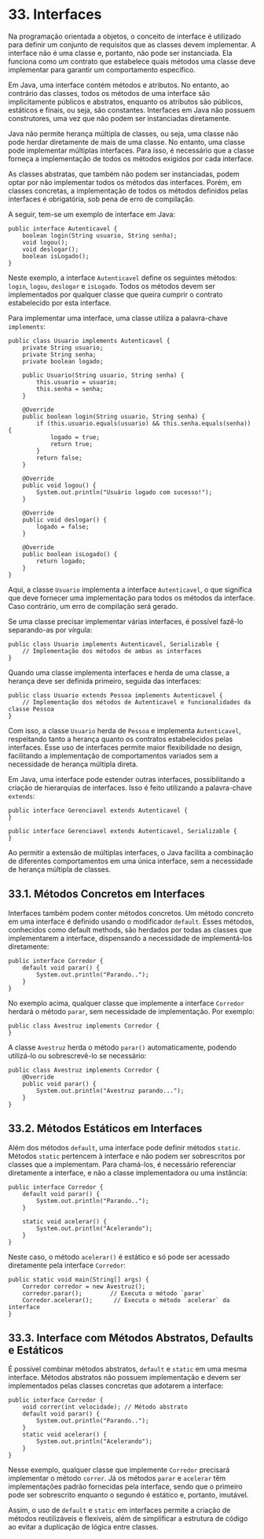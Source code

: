# 33. Interfaces

Na programação orientada a objetos, o conceito de interface é utilizado para definir um conjunto de requisitos que as classes devem implementar. A interface não é uma classe e, portanto, não pode ser instanciada. Ela funciona como um contrato que estabelece quais métodos uma classe deve implementar para garantir um comportamento específico.

Em Java, uma interface contém métodos e atributos. No entanto, ao contrário das classes, todos os métodos de uma interface são implicitamente públicos e abstratos, enquanto os atributos são públicos, estáticos e finais, ou seja, são constantes. Interfaces em Java não possuem construtores, uma vez que não podem ser instanciadas diretamente.

Java não permite herança múltipla de classes, ou seja, uma classe não pode herdar diretamente de mais de uma classe. No entanto, uma classe pode implementar múltiplas interfaces. Para isso, é necessário que a classe forneça a implementação de todos os métodos exigidos por cada interface.

As classes abstratas, que também não podem ser instanciadas, podem optar por não implementar todos os métodos das interfaces. Porém, em classes concretas, a implementação de todos os métodos definidos pelas interfaces é obrigatória, sob pena de erro de compilação.

A seguir, tem-se um exemplo de interface em Java:

```
public interface Autenticavel {
    boolean login(String usuario, String senha);
    void logou();
    void deslogar();
    boolean isLogado();
}
```

Neste exemplo, a interface `Autenticavel` define os seguintes métodos: `login`, `logou`, `deslogar` e `isLogado`. Todos os métodos devem ser implementados por qualquer classe que queira cumprir o contrato estabelecido por esta interface.

Para implementar uma interface, uma classe utiliza a palavra-chave `implements`:

```
public class Usuario implements Autenticavel {
    private String usuario;
    private String senha;
    private boolean logado;

    public Usuario(String usuario, String senha) {
        this.usuario = usuario;
        this.senha = senha;
    }

    @Override
    public boolean login(String usuario, String senha) {
        if (this.usuario.equals(usuario) && this.senha.equals(senha)) {
            logado = true;
            return true;
        }
        return false;
    }

    @Override
    public void logou() {
        System.out.println("Usuário logado com sucesso!");
    }

    @Override
    public void deslogar() {
        logado = false;
    }

    @Override
    public boolean isLogado() {
        return logado;
    }
}
```

Aqui, a classe `Usuario` implementa a interface `Autenticavel`, o que significa que deve fornecer uma implementação para todos os métodos da interface. Caso contrário, um erro de compilação será gerado.

Se uma classe precisar implementar várias interfaces, é possível fazê-lo separando-as por vírgula:

```
public class Usuario implements Autenticavel, Serializable {
    // Implementação dos métodos de ambas as interfaces
}
```

Quando uma classe implementa interfaces e herda de uma classe, a herança deve ser definida primeiro, seguida das interfaces:

```
public class Usuario extends Pessoa implements Autenticavel {
    // Implementação dos métodos de Autenticavel e funcionalidades da classe Pessoa
}
```

Com isso, a classe `Usuario` herda de `Pessoa` e implementa `Autenticavel`, respeitando tanto a herança quanto os contratos estabelecidos pelas interfaces. Esse uso de interfaces permite maior flexibilidade no design, facilitando a implementação de comportamentos variados sem a necessidade de herança múltipla direta.

Em Java, uma interface pode estender outras interfaces, possibilitando a criação de hierarquias de interfaces. Isso é feito utilizando a palavra-chave `extends`:

```
public interface Gerenciavel extends Autenticavel {
}

public interface Gerenciavel extends Autenticavel, Serializable {
}
```

Ao permitir a extensão de múltiplas interfaces, o Java facilita a combinação de diferentes comportamentos em uma única interface, sem a necessidade de herança múltipla de classes.

## 33.1. Métodos Concretos em Interfaces

Interfaces também podem conter métodos concretos. Um método concreto em uma interface é definido usando o modificador `default`. Esses métodos, conhecidos como default methods, são herdados por todas as classes que implementarem a interface, dispensando a necessidade de implementá-los diretamente:

```
public interface Corredor {
    default void parar() {
        System.out.println("Parando..");
    }
}
```

No exemplo acima, qualquer classe que implemente a interface `Corredor` herdará o método `parar`, sem necessidade de implementação. Por exemplo:

```
public class Avestruz implements Corredor {
}
```

A classe `Avestruz` herda o método `parar()` automaticamente, podendo utilizá-lo ou sobrescrevê-lo se necessário:

```
public class Avestruz implements Corredor {
    @Override
    public void parar() {
        System.out.println("Avestruz parando...");
    }
}
```

## 33.2. Métodos Estáticos em Interfaces

Além dos métodos `default`, uma interface pode definir métodos `static`. Métodos `static` pertencem à interface e não podem ser sobrescritos por classes que a implementam. Para chamá-los, é necessário referenciar diretamente a interface, e não a classe implementadora ou uma instância:

```
public interface Corredor {
    default void parar() {
        System.out.println("Parando..");
    }
    
    static void acelerar() {
        System.out.println("Acelerando");
    }
}
```

Neste caso, o método `acelerar()` é estático e só pode ser acessado diretamente pela interface `Corredor`:

```
public static void main(String[] args) {
    Corredor corredor = new Avestruz();
    corredor.parar();        // Executa o método `parar`
    Corredor.acelerar();      // Executa o método `acelerar` da interface
}
```

## 33.3. Interface com Métodos Abstratos, Defaults e Estáticos

É possível combinar métodos abstratos, `default` e `static` em uma mesma interface. Métodos abstratos não possuem implementação e devem ser implementados pelas classes concretas que adotarem a interface:

```
public interface Corredor {
    void correr(int velocidade); // Método abstrato
    default void parar() {
        System.out.println("Parando..");
    }
    static void acelerar() {
        System.out.println("Acelerando");
    }
}
```

Nesse exemplo, qualquer classe que implemente `Corredor` precisará implementar o método `correr`. Já os métodos `parar` e `acelerar` têm implementações padrão fornecidas pela interface, sendo que o primeiro pode ser sobrescrito enquanto o segundo é estático e, portanto, imutável.

Assim, o uso de `default` e `static` em interfaces permite a criação de métodos reutilizáveis e flexíveis, além de simplificar a estrutura de código ao evitar a duplicação de lógica entre classes.